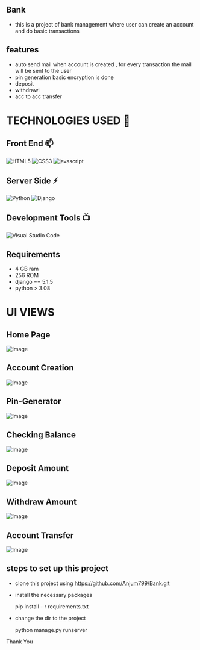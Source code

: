 
## Bank
- this is a project of bank management where user can create an account and do basic transactions

## features
- auto send mail when account is created , for every transaction the mail will be sent to the user
- pin generation basic encryption is done
- deposit
- withdrawl
- acc to acc transfer
  
# TECHNOLOGIES USED 📌
## Front End 📫
![HTML5](https://img.shields.io/badge/html5-%23E34F26.svg?style=for-the-badge&logo=html5&logoColor=white)
![CSS3](https://img.shields.io/badge/css3-%231572B6.svg?style=for-the-badge&logo=css3&logoColor=white)
![javascript](https://img.shields.io/badge/JavaScript-F7DF1E?style=for-the-badge&logo=javascript&logoColor=black)

## Server Side ⚡
![Python](https://img.shields.io/badge/python-3670A0?style=for-the-badge&logo=python&logoColor=ffdd54)
![Django](https://img.shields.io/badge/django-%23092E20.svg?style=for-the-badge&logo=django&logoColor=white)

## Development Tools 📺
![Visual Studio Code](https://img.shields.io/badge/Visual%20Studio%20Code-0078d7.svg?style=for-the-badge&logo=visual-studio-code&logoColor=white)
  
## Requirements
- 4 GB ram
- 256 ROM
- django == 5.1.5
- python > 3.08

# UI VIEWS

## Home Page
![Image](https://github.com/user-attachments/assets/edf0d590-3e46-401b-adcf-750d050cd205)

## Account Creation 
![Image](https://github.com/user-attachments/assets/46f9baf0-2861-4de3-9bc9-1fd94c845659)

## Pin-Generator 
![Image](https://github.com/user-attachments/assets/e8ff8511-2f0d-4d2d-8033-8e45ae2ca204)

## Checking Balance
![Image](https://github.com/user-attachments/assets/da25a7ea-6908-4bf5-940c-e7148b35096a)

## Deposit Amount
![Image](https://github.com/user-attachments/assets/6fe95437-5a40-4516-96db-0e984c9e4a15)

## Withdraw Amount
![Image](https://github.com/user-attachments/assets/5c8e0ae6-efe4-47f9-b930-0e4dcfbc7b3c)

## Account Transfer
![Image](https://github.com/user-attachments/assets/22e7f75c-a3cb-43f0-a80c-0f9bbb934677)

## steps to set up this project
- clone this project using https://github.com/Anjum799/Bank.git
- install the necessary packages

  pip install - r requirements.txt
- change the dir to the project

  python manage.py runserver

Thank You
